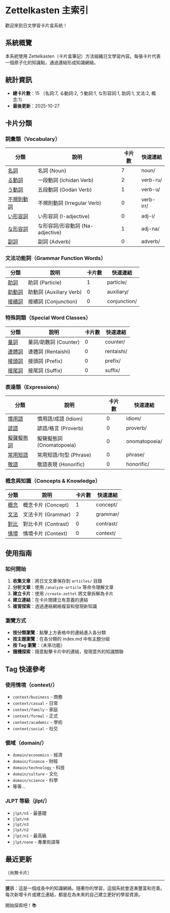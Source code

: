 # Zettelkasten 主索引

歡迎來到日文學習卡片盒系統！

## 系統概覽

本系統使用 Zettelkasten（卡片盒筆記）方法組織日文學習內容。每張卡片代表一個原子化的知識點，通過連結形成知識網絡。

## 統計資訊

- **總卡片數**：15 （名詞:7, る動詞:2, う動詞:1, な形容詞:1, 助詞:1, 文法:2, 概念:1）
- **最後更新**：2025-10-27

## 卡片分類

### 詞彙類（Vocabulary）

| 分類 | 說明 | 卡片數 | 快速連結 |
|------|------|--------|----------|
| [名詞](noun/index.md) | 名詞 (Noun) | 7 | noun/ |
| [る動詞](verb-ru/index.md) | 一段動詞 (Ichidan Verb) | 2 | verb-ru/ |
| [う動詞](verb-u/index.md) | 五段動詞 (Godan Verb) | 1 | verb-u/ |
| [不規則動詞](verb-irr/index.md) | 不規則動詞 (Irregular Verb) | 0 | verb-irr/ |
| [い形容詞](adj-i/index.md) | い形容詞 (I-adjective) | 0 | adj-i/ |
| [な形容詞](adj-na/index.md) | な形容詞/形容動詞 (Na-adjective) | 1 | adj-na/ |
| [副詞](adverb/index.md) | 副詞 (Adverb) | 0 | adverb/ |

### 文法功能詞（Grammar Function Words）

| 分類 | 說明 | 卡片數 | 快速連結 |
|------|------|--------|----------|
| [助詞](particle/index.md) | 助詞 (Particle) | 1 | particle/ |
| [助動詞](auxiliary/index.md) | 助動詞 (Auxiliary Verb) | 0 | auxiliary/ |
| [接續詞](conjunction/index.md) | 接續詞 (Conjunction) | 0 | conjunction/ |

### 特殊詞類（Special Word Classes）

| 分類 | 說明 | 卡片數 | 快速連結 |
|------|------|--------|----------|
| [量詞](counter/index.md) | 量詞/助數詞 (Counter) | 0 | counter/ |
| [連體詞](rentaishi/index.md) | 連體詞 (Rentaishi) | 0 | rentaishi/ |
| [接頭詞](prefix/index.md) | 接頭詞 (Prefix) | 0 | prefix/ |
| [接尾詞](suffix/index.md) | 接尾詞 (Suffix) | 0 | suffix/ |

### 表達類（Expressions）

| 分類 | 說明 | 卡片數 | 快速連結 |
|------|------|--------|----------|
| [慣用語](idiom/index.md) | 慣用語/成語 (Idiom) | 0 | idiom/ |
| [諺語](proverb/index.md) | 諺語/格言 (Proverb) | 0 | proverb/ |
| [擬聲擬態詞](onomatopoeia/index.md) | 擬聲擬態詞 (Onomatopoeia) | 0 | onomatopoeia/ |
| [常用短語](phrase/index.md) | 常用短語/句型 (Phrase) | 0 | phrase/ |
| [敬語](honorific/index.md) | 敬語表現 (Honorific) | 0 | honorific/ |

### 概念與知識（Concepts & Knowledge）

| 分類 | 說明 | 卡片數 | 快速連結 |
|------|------|--------|----------|
| [概念](concept/index.md) | 概念卡片 (Concept) | 1 | concept/ |
| [文法](grammar/index.md) | 文法卡片 (Grammar) | 2 | grammar/ |
| [對比](contrast/index.md) | 對比卡片 (Contrast) | 0 | contrast/ |
| [情境](context/index.md) | 情境卡片 (Context) | 0 | context/ |

## 使用指南

### 如何開始

1. **收集文章**：將日文文章保存到 `articles/` 目錄
2. **分析文章**：使用 `/analyze-article` 等命令理解文章
3. **建立卡片**：使用 `/create-zettel` 將文章拆解為卡片
4. **建立連結**：在卡片間建立有意義的連結
5. **複習探索**：透過連結網絡複習和發現新知識

### 瀏覽方式

- **按分類瀏覽**：點擊上方表格中的連結進入各分類
- **按主題瀏覽**：在各分類的 index.md 中有主題分組
- **按 Tag 瀏覽**：（未來功能）
- **隨機探索**：隨意點擊卡片中的連結，發現意外的知識關聯

## Tag 快速參考

### 使用情境（context/）
- `context/business` - 商務
- `context/casual` - 日常
- `context/family` - 家庭
- `context/formal` - 正式
- `context/academic` - 學術
- `context/social` - 社交

### 領域（domain/）
- `domain/economics` - 經濟
- `domain/finance` - 財經
- `domain/technology` - 科技
- `domain/culture` - 文化
- `domain/science` - 科學
- 等等...

### JLPT 等級（jlpt/）
- `jlpt/n5` - 最基礎
- `jlpt/n4`
- `jlpt/n3`
- `jlpt/n2`
- `jlpt/n1` - 最高級
- `jlpt/none` - 專業術語等

## 最近更新

（尚無卡片）

---

**提示**：這是一個成長中的知識網絡。隨著你的學習，這個系統會逐漸豐富和完善。每次新增卡片或建立連結，都是在為未來的自己建立更好的學習資源。

開始探索吧！📚
